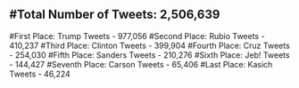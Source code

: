 #Total Number of Tweets: 2,506,639 
---
#First Place: Trump Tweets - 977,056
#Second Place: Rubio Tweets - 410,237
#Third Place: Clinton Tweets - 399,904
#Fourth Place: Cruz Tweets - 254,030
#Fifth Place: Sanders Tweets - 210,276
#Sixth Place: Jeb! Tweets - 144,427
#Seventh Place: Carson Tweets - 65,406
#Last Place: Kasich Tweets - 46,224
